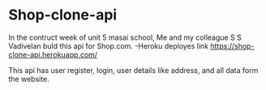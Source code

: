 # Shop-clone-api

In the contruct week of unit 5 masai school, Me and my colleague S S Vadivelan buld this api for Shop.com.
-Heroku deployes link https://shop-clone-api.herokuapp.com/


This api has user register, login, user details like address, and all data form the website.
